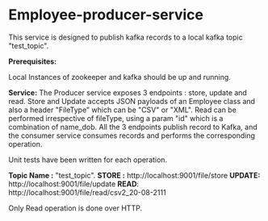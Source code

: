 # Employee-producer-service

This service is designed to publish kafka records to a local kafka topic "test_topic".

**Prerequisites:**

Local Instances of zookeeper and kafka should be up and running.

**Service:**
The Producer service exposes 3 endpoints : store, update and read.
Store and Update accepts JSON payloads of an Employee class and also a header "FileType" which can be "CSV" or "XML".
Read can be performed irrespective of fileType, using a param "id" which is a combination of name_dob.
All the 3 endpoints publish record to Kafka, and the consumer service consumes records and performs the corresponding operation.

Unit tests have been written for each operation.


**Topic Name :**  "test_topic".
**STORE :** http://localhost:9001/file/store
**UPDATE:** http://localhost:9001/file/update
**READ**: http://localhost:9001/file/read/csv2_20-08-2111

Only Read operation is done over HTTP.


